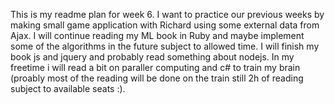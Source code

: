 This is my readme plan for week 6.
I want to practice our previous weeks by making small game application with Richard using some external data from Ajax.
I will continue reading my ML book in Ruby and maybe implement some of the algorithms in the future subject to allowed time.
I will finish my book js and jquery and probably read something about nodejs.
In my freetime i will read a bit on paraller computing and c# to train my brain (proably most of the reading will be done on the train still 2h of reading subject to available seats :).
